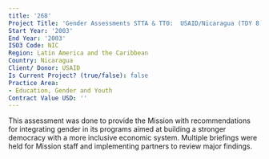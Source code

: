 ```yaml
---
title: '268'
Project Title: 'Gender Assessments STTA & TTO:  USAID/Nicaragua (TDY 8)'
Start Year: '2003'
End Year: '2003'
ISO3 Code: NIC
Region: Latin America and the Caribbean
Country: Nicaragua
Client/ Donor: USAID
Is Current Project? (true/false): false
Practice Area:
- Education, Gender and Youth
Contract Value USD: ''
---
```


This assessment was done to provide the Mission with recommendations for integrating gender in its programs aimed at building a stronger democracy with a more inclusive economic system. Multiple briefings were held for Mission staff and implementing partners to review major findings.